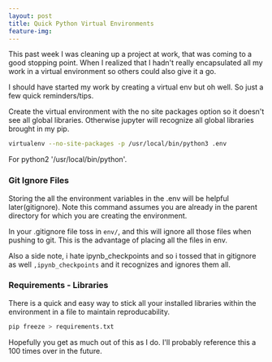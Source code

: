 ```yaml
---
layout: post
title: Quick Python Virtual Environments
feature-img:
---
```


This past week I was cleaning up a project at work, that was coming to a good stopping point. When I realized that I hadn't really encapsulated all my work in a virtual environment so others could also give it a go.

I should have started my work by creating a virtual env but oh well. So just a few quick reminders/tips.

Create the virtual environment with the no site packages option so it doesn't see all global libraries. Otherwise jupyter will recognize all global libraries brought in my pip.


```bash
virtualenv --no-site-packages -p /usr/local/bin/python3 .env
```

For python2 '/usr/local/bin/python'.

### Git Ignore Files

Storing the all the environment variables in the .env will be helpful later(gitignore). Note this command assumes you are already in the parent directory for which you are creating the environment.

In your .gitignore file toss in `env/`, and this will ignore all those files when pushing to git. This is the advantage of placing all the files in env.

Also a side note, i hate ipynb_checkpoints and so i tossed that in gitignore as well `,ipynb_checkpoints` and it recognizes and ignores them all.

### Requirements - Libraries

There is a quick and easy way to stick all your installed libraries within the environment in a file to maintain reproducability.

```bash
pip freeze > requirements.txt
```

Hopefully you get as much out of this as I do. I'll probably reference this a 100 times over in the future.
